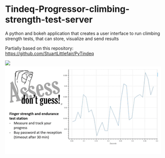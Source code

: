 # Tindeq-Progressor-climbing-strength-test-server
A python and bokeh application that creates a user interface to run climbing strength tests, that can store, visualize and send results 

Partially based on this repository: https://github.com/StuartLittlefair/PyTindeq

![]([Capture.JPG)
![/tindeq_assessment/static/Presentation1.gif](/tindeq_assessment/static/Presentation1.gif)

